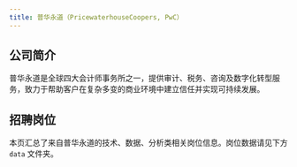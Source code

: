 ```yaml
---
title: 普华永道（PricewaterhouseCoopers, PwC）
---
```


## 公司简介
普华永道是全球四大会计师事务所之一，提供审计、税务、咨询及数字化转型服务，致力于帮助客户在复杂多变的商业环境中建立信任并实现可持续发展。

## 招聘岗位
本页汇总了来自普华永道的技术、数据、分析类相关岗位信息。岗位数据请见下方 `data` 文件夹。
